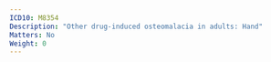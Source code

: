 ```yaml
---
ICD10: M8354
Description: "Other drug-induced osteomalacia in adults: Hand"
Matters: No
Weight: 0
---
```

